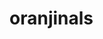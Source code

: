 # oranjinals


<div>
<a height="80px" width="300px" frameborder="0"  href="https://livecounts.io/embed/twitter-live-follower-counter/oranjinals" ></a>
</div>
